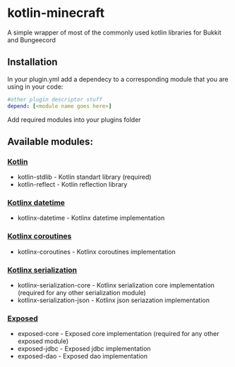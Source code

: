 # kotlin-minecraft
A simple wrapper of most of the commonly used kotlin libraries for Bukkit and Bungeecord

## Installation
In your plugin.yml add a dependecy to a corresponding module that you are using in your code:
```yml
#other plugin descriptor stuff
depend: [<module name goes here>]
```

Add required modules into your plugins folder

## Available modules:
### [Kotlin](https://github.com/JetBrains/kotlin)
* kotlin-stdlib - Kotlin standart library (required)
* kotlin-reflect - Kotlin reflection library

### [Kotlinx datetime](https://github.com/Kotlin/kotlinx-datetime)
* kotlinx-datetime - Kotlinx datetime implementation

### [Kotlinx coroutines](https://github.com/Kotlin/kotlinx.coroutines)
* kotlinx-coroutines - Kotlinx coroutines implementation

### [Kotlinx serialization](https://github.com/Kotlin/kotlinx.serialization)
* kotlinx-serialization-core - Kotlinx serialization core implementation (required for any other serialization module)
* kotlinx-serialization-json - Kotlinx json seriazation implementation

### [Exposed](https://github.com/JetBrains/Exposed)
* exposed-core - Exposed core implementation (required for any other exposed module)
* exposed-jdbc - Exposed jdbc implementation
* exposed-dao - Exposed dao implementation
